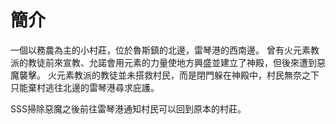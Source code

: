 <!-- TITLE: 奧伯肯 -->
# 簡介
一個以務農為主的小村莊，位於魯斯鎮的北邊，雷琴港的西南邊。
曾有火元素教派的教徒前來宣教、允諾會用元素的力量使地方興盛並建立了神殿，但後來遭到惡魔襲擊。
火元素教派的教徒並未搭救村民，而是閉門躲在神殿中，村民無奈之下只能棄村逃往北邊的雷琴港尋求庇護。

SSS掃除惡魔之後前往雷琴港通知村民可以回到原本的村莊。